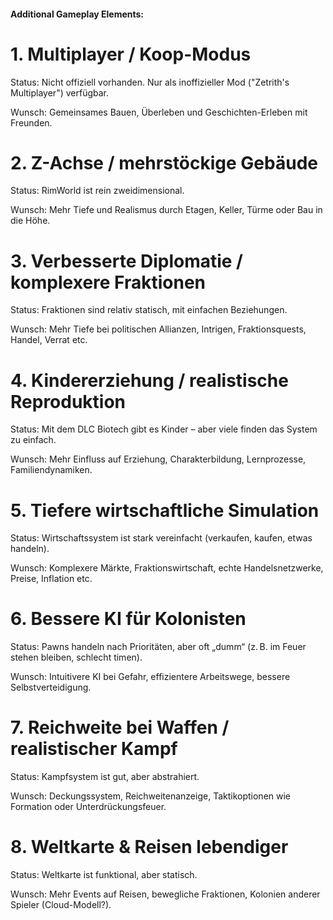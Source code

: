 ####	Additional Gameplay Elements:

#	1. Multiplayer / Koop-Modus
Status: Nicht offiziell vorhanden. Nur als inoffizieller Mod ("Zetrith's Multiplayer") verfügbar.

Wunsch: Gemeinsames Bauen, Überleben und Geschichten-Erleben mit Freunden.

#	2. Z-Achse / mehrstöckige Gebäude
Status: RimWorld ist rein zweidimensional.

Wunsch: Mehr Tiefe und Realismus durch Etagen, Keller, Türme oder Bau in die Höhe.

#	3. Verbesserte Diplomatie / komplexere Fraktionen
Status: Fraktionen sind relativ statisch, mit einfachen Beziehungen.

Wunsch: Mehr Tiefe bei politischen Allianzen, Intrigen, Fraktionsquests, Handel, Verrat etc.

#	4. Kindererziehung / realistische Reproduktion
Status: Mit dem DLC Biotech gibt es Kinder – aber viele finden das System zu einfach.

Wunsch: Mehr Einfluss auf Erziehung, Charakterbildung, Lernprozesse, Familiendynamiken.

#	5. Tiefere wirtschaftliche Simulation
Status: Wirtschaftssystem ist stark vereinfacht (verkaufen, kaufen, etwas handeln).

Wunsch: Komplexere Märkte, Fraktionswirtschaft, echte Handelsnetzwerke, Preise, Inflation etc.

#	6. Bessere KI für Kolonisten
Status: Pawns handeln nach Prioritäten, aber oft „dumm“ (z. B. im Feuer stehen bleiben, schlecht timen).

Wunsch: Intuitivere KI bei Gefahr, effizientere Arbeitswege, bessere Selbstverteidigung.

#	7. Reichweite bei Waffen / realistischer Kampf
Status: Kampfsystem ist gut, aber abstrahiert.

Wunsch: Deckungssystem, Reichweitenanzeige, Taktikoptionen wie Formation oder Unterdrückungsfeuer.

#	8. Weltkarte & Reisen lebendiger
Status: Weltkarte ist funktional, aber statisch.

Wunsch: Mehr Events auf Reisen, bewegliche Fraktionen, Kolonien anderer Spieler (Cloud-Modell?).